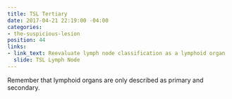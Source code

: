 ```yaml
---
title: TSL Tertiary
date: 2017-04-21 22:19:00 -04:00
categories:
- the-suspicious-lesion
position: 44
links:
- link_text: Reevaluate lymph node classification as a lymphoid organ
  slide: TSL Lymph Node
---
```


Remember that lymphoid organs are only described as primary and secondary.